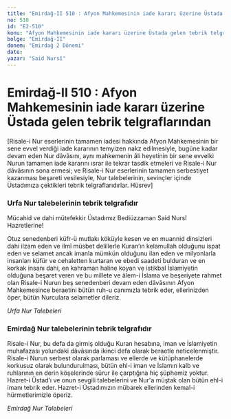 ```yaml
---
title: "Emirdağ-II 510 : Afyon Mahkemesinin iade kararı üzerine Üstada gelen tebrik telgraflarından"
no: 510
id: "E2-510"
konu: "Afyon Mahkemesinin iade kararı üzerine Üstada gelen tebrik telgraflarından"
bolge: "Emirdağ-II"
donem: "Emirdağ 2 Dönemi"
date: 
yazar: "Said Nursî"
---
```


# Emirdağ-II 510 : Afyon Mahkemesinin iade kararı üzerine Üstada gelen tebrik telgraflarından

<p class="takdim">[Risale-i Nur eserlerinin tamamen iadesi hakkında Afyon Mahkemesinin bir sene evvel verdiği iade kararının temyizen nakz edilmesiyle, bugüne kadar devam eden Nur dâvâsını, aynı mahkemenin âli heyetinin bir sene evvelki Nurun tamamen iade kararını ısrar ile tekrar tasdik etmeleri ve Risale-i Nur dâvâsının sona ermesi; ve Risale-i Nur eserlerinin tamamen serbestiyet kazanması beşareti vesilesiyle, Nur talebelerinin, sevinçler içinde Üstadımıza çektikleri tebrik telgraflarıdırlar. Hüsrev]</p>

### Urfa Nur talebelerinin tebrik telgrafıdır

Mücahid ve dahi mütefekkir Üstadımız Bediüzzaman Said Nursî Hazretlerine!

Otuz senedenberi küfr-ü mutlakı köküyle kesen ve en muannid dinsizleri dahi ilzam eden ve ilmî müsbet delillerle Kuran’ın kelamullah olduğunu ispat eden ve selamet ancak imanla mümkün olduğunu ilan eden ve milyonlarla insanları küfür ve cehaletten kurtaran ve ebedi saadeti bulduran ve en korkak insanı dahi, en kahraman haline koyan ve istikbal İslamiyetin olduğuna beşaret veren ve bu millete ve âlem-i İslama ve beşeriyete rahmet olan Risale-i Nurun beş senedenberi devam eden dâvâsının Afyon Mahkemesince beraetini bütün ruh-u canımızla tebrik eder, ellerinizden öper, bütün Nurculara selametler dileriz.

*Urfa Nur Talebeleri*

### Emirdağ Nur talebelerinin tebrik telgrafıdır

Risale-i Nur, bu defa da girmiş olduğu Kuran hesabına, iman ve İslamiyetin muhafazası yolundaki dâvâsında ikinci defa olarak beraetle neticelenmiştir. Risale-i Nurun serbest olarak parlaması ve ellerde ve kütüphanelerde korkusuz olarak bulundurulması, bütün ehl-i iman ve İslamın kalb ve ruhlarının en derin köşelerinde sürur ile çarptığına hiç şüphemiz yoktur. Hazret-i Üstad’ı ve onun sevgili talebelerini ve Nur'a müştak olan bütün ehl-i imanı tebrik eder. Hazret-i Üstadımızın mübarek ellerinden kemal-i hürmetlerimizle öperiz.

*Emirdağ Nur Talebeleri*

